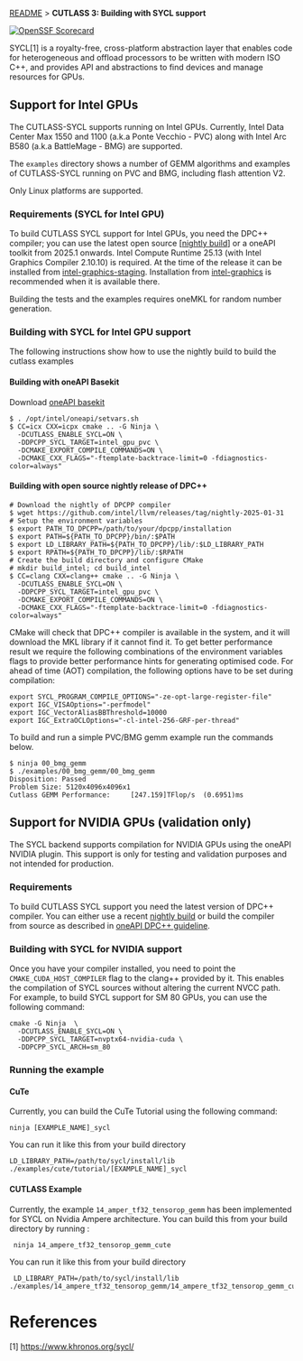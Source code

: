 
[README](../../../README.md#documentation) > **CUTLASS 3: Building with SYCL support**

[![OpenSSF Scorecard](https://api.scorecard.dev/projects/github.com/codeplaysoftware/cutlass-fork/badge)](https://scorecard.dev/viewer/?uri=github.com/codeplaysoftware/cutlass-fork)

SYCL[1] is a royalty-free, cross-platform abstraction layer that enables
code for heterogeneous and offload processors to be written with modern 
ISO C++, and provides API and abstractions to find devices and manage 
resources for GPUs. 

## Support for Intel GPUs

The CUTLASS-SYCL supports running on Intel GPUs.
Currently, Intel Data Center Max 1550 and 1100 (a.k.a Ponte Vecchio - PVC) along with Intel Arc B580 (a.k.a BattleMage - BMG) are supported.

The `examples` directory shows a number of GEMM algorithms and examples of 
CUTLASS-SYCL running on PVC and BMG, including flash attention V2.

Only Linux platforms are supported.

### Requirements (SYCL for Intel GPU)

To build CUTLASS SYCL support for Intel GPUs, you need the DPC++ compiler;
you can use the latest open source [[nightly build](https://github.com/intel/llvm/releases)] 
or a oneAPI toolkit from 2025.1 onwards. Intel Compute Runtime 25.13 (with Intel Graphics Compiler 2.10.10) is required. At the time of the release it can be installed from [intel-graphics-staging](https://launchpad.net/~kobuk-team/+archive/ubuntu/intel-graphics-staging). Installation from [intel-graphics](https://launchpad.net/~kobuk-team/+archive/ubuntu/intel-graphics) is recommended when it is available there.

Building the tests and the examples requires oneMKL for random number generation.

### Building with SYCL for Intel GPU support

The following instructions show how to use the nightly build to build the cutlass examples

#### Building with oneAPI Basekit
Download [oneAPI basekit](https://www.intel.com/content/www/us/en/developer/tools/oneapi/base-toolkit-download.html)
```
$ . /opt/intel/oneapi/setvars.sh
$ CC=icx CXX=icpx cmake .. -G Ninja \
  -DCUTLASS_ENABLE_SYCL=ON \
  -DDPCPP_SYCL_TARGET=intel_gpu_pvc \
  -DCMAKE_EXPORT_COMPILE_COMMANDS=ON \
  -DCMAKE_CXX_FLAGS="-ftemplate-backtrace-limit=0 -fdiagnostics-color=always"
```

#### Building with open source nightly release of DPC++
```
# Download the nightly of DPCPP compiler
$ wget https://github.com/intel/llvm/releases/tag/nightly-2025-01-31
# Setup the environment variables
$ export PATH_TO_DPCPP=/path/to/your/dpcpp/installation
$ export PATH=${PATH_TO_DPCPP}/bin/:$PATH
$ export LD_LIBRARY_PATH=${PATH_TO_DPCPP}/lib/:$LD_LIBRARY_PATH
$ export RPATH=${PATH_TO_DPCPP}/lib/:$RPATH
# Create the build directory and configure CMake
# mkdir build_intel; cd build_intel
$ CC=clang CXX=clang++ cmake .. -G Ninja \
  -DCUTLASS_ENABLE_SYCL=ON \
  -DDPCPP_SYCL_TARGET=intel_gpu_pvc \
  -DCMAKE_EXPORT_COMPILE_COMMANDS=ON \
  -DCMAKE_CXX_FLAGS="-ftemplate-backtrace-limit=0 -fdiagnostics-color=always"  
```

CMake will check that DPC++ compiler is available in the system,
and it will download the MKL library if it cannot find it.
To get better performance result we require the following combinations of the environment variables flags to provide better performance hints for generating optimised code. For ahead of time (AOT) compilation, the following options have to be set during compilation:

```
export SYCL_PROGRAM_COMPILE_OPTIONS="-ze-opt-large-register-file" 
export IGC_VISAOptions="-perfmodel"
export IGC_VectorAliasBBThreshold=10000
export IGC_ExtraOCLOptions="-cl-intel-256-GRF-per-thread"  
```
To build and run a simple PVC/BMG gemm example run the commands below.

```
$ ninja 00_bmg_gemm
$ ./examples/00_bmg_gemm/00_bmg_gemm
Disposition: Passed
Problem Size: 5120x4096x4096x1
Cutlass GEMM Performance:     [247.159]TFlop/s  (0.6951)ms
```

## Support for NVIDIA GPUs (validation only)

The SYCL backend supports compilation for NVIDIA GPUs using the 
oneAPI NVIDIA plugin. This support is only for testing and validation
purposes and not intended for production.

### Requirements 
 
To build CUTLASS SYCL support you need the latest version of DPC++ compiler. You can either use a recent [nightly build](https://github.com/intel/llvm/releases)
or build the compiler from source as described in [oneAPI DPC++ guideline]((https://github.com/intel/llvm/blob/sycl/sycl/doc/GetStartedGuide.md#build-dpc-toolchain-with-support-for-nvidia-cuda)).

### Building with SYCL for NVIDIA support
Once you have your compiler installed, you need to point the
`CMAKE_CUDA_HOST_COMPILER` flag to the clang++ provided by it.
This enables the compilation of SYCL sources without altering the current NVCC path. For example, to build SYCL support for SM 80
GPUs, you can use the following command:

```
cmake -G Ninja  \
  -DCUTLASS_ENABLE_SYCL=ON \
  -DDPCPP_SYCL_TARGET=nvptx64-nvidia-cuda \
  -DDPCPP_SYCL_ARCH=sm_80
```

### Running the example

#### CuTe 
Currently, you can build the CuTe Tutorial using the following command: 

```
ninja [EXAMPLE_NAME]_sycl
```

You can run it like this from your build directory

```
LD_LIBRARY_PATH=/path/to/sycl/install/lib ./examples/cute/tutorial/[EXAMPLE_NAME]_sycl
```

#### CUTLASS Example
 Currently, the example `14_amper_tf32_tensorop_gemm` has been implemented for SYCL on Nvidia Ampere architecture. You can build this from your build directory by running :
 ```
  ninja 14_ampere_tf32_tensorop_gemm_cute
 ```
 You can run it like this from your build directory
 ```
  LD_LIBRARY_PATH=/path/to/sycl/install/lib ./examples/14_ampere_tf32_tensorop_gemm/14_ampere_tf32_tensorop_gemm_cute
 ```

# References

[1] https://www.khronos.org/sycl/
